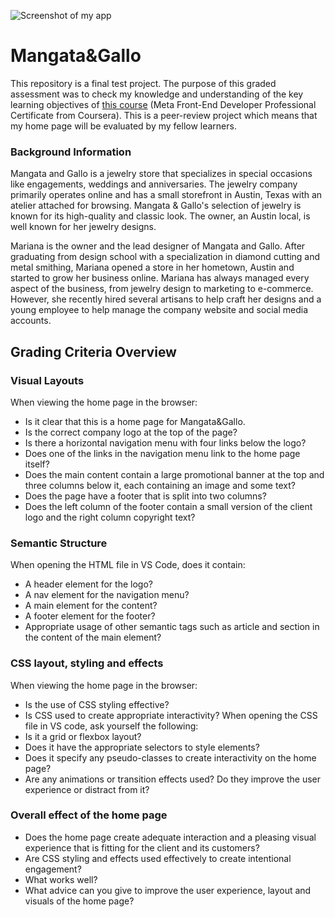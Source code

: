 ![Screenshot of my app](https://github.com/samyAkchiche/Mangata-Gallo/blob/main/Mangata%26Gallo-Screenshot.png)

# Mangata&Gallo

This repository is a final test project. The purpose of this graded assessment was to check my knowledge and understanding of the key learning objectives of [this course](https://coursera.org/share/f17e7d1f421ebca20711408d70349914) (Meta Front-End Developer Professional Certificate from Coursera). This is a peer-review project which means that my home page will be evaluated by my fellow learners.

### Background Information

Mangata and Gallo is a jewelry store that specializes in special occasions like engagements, weddings and anniversaries. The jewelry company primarily operates online and has a small storefront in Austin, Texas with an atelier attached for browsing. Mangata & Gallo's selection of jewelry is known for its high-quality and classic look. The owner, an Austin local, is well known for her jewelry designs.  

Mariana is the owner and the lead designer of Mangata and Gallo. After graduating from design school with a specialization in diamond cutting and metal smithing, Mariana opened a store in her hometown, Austin and started to grow her business online. Mariana has always managed every aspect of the business, from jewelry design to marketing to e-commerce. However, she recently hired several artisans to help craft her designs and a young employee to help manage the company website and social media accounts.


## Grading Criteria Overview
### Visual Layouts
When viewing the home page in the browser:
- Is it clear that this is a home page for Mangata&Gallo.
- Is the correct company logo at the top of the page?
- Is there a horizontal navigation menu with four links below the logo?
- Does one of the links in the navigation menu link to the home page itself?
- Does the main content contain a large promotional banner at the top and three columns below it, each containing an image and some text?
- Does the page have a footer that is split into two columns?
- Does the left column of the footer contain a small version of the client logo and the right column copyright text?
### Semantic Structure
When opening the HTML file in VS Code, does it contain:
- A header element for the logo?
- A nav element for the navigation menu?
- A main element for the content?
- A footer element for the footer?
- Appropriate usage of other semantic tags such as article and section in the content of the main element?
### CSS layout, styling and effects
When viewing the home page in the browser:
- Is the use of CSS styling effective?
- Is CSS used to create appropriate interactivity?
When opening the CSS file in VS code, ask yourself the following:
- Is it a grid or flexbox layout?
- Does it have the appropriate selectors to style elements?
- Does it specify any pseudo-classes to create interactivity on the home page?
- Are any animations or transition effects used? Do they improve the user experience or distract from it?
### Overall effect of the home page
- Does the home page create adequate interaction and a pleasing visual experience that is fitting for the client and its customers? 
- Are CSS styling and effects used effectively to create intentional engagement? 
- What works well? 
- What advice can you give to improve the user experience, layout and visuals of the home page?

